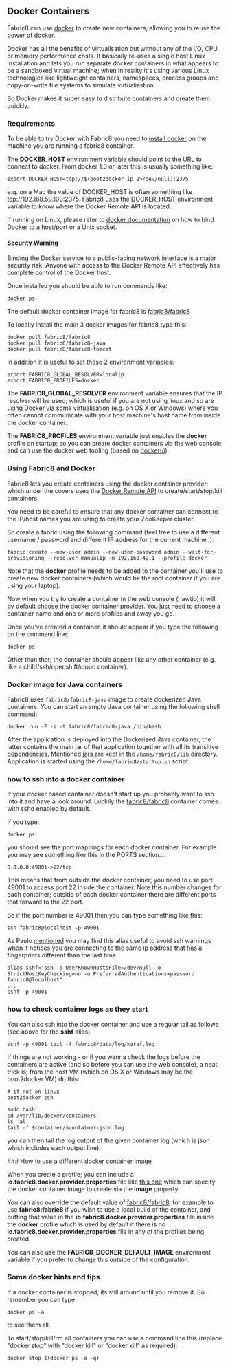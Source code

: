 ## Docker Containers

Fabric8 can use [docker](http://docker.io/) to create new containers; allowing you to reuse the power of docker.

Docker has all the benefits of virtualisation but without any of the I/O, CPU or memory performance costs. It basically re-uses a single host Linux installation and lets you run separate docker containers in what appears to be a sandboxed virtual machine; when in reality it's using various Linux technologies like lightweight containers, namespaces, process groups and copy-on-write file systems to simulate virtualiastion.

So Docker makes it super easy to distribute containers and create them quickly.

### Requirements

To be able to try Docker with Fabric8 you need to [install docker](https://www.docker.io/gettingstarted/#h_installation) on the machine you are running a fabric8 container.

The **DOCKER_HOST** environment variable should point to the URL to connect to docker. From docker 1.0 or later this is usually something like:

    export DOCKER_HOST=tcp://$(boot2docker ip 2>/dev/null):2375

e.g. on a Mac the value of DOCKER_HOST is often something like tcp://192.168.59.103:2375. Fabric8 uses the DOCKER_HOST environment variable to know where the Docker Remote API is located.

If running on Linux, please refer to [docker documentation](https://docs.docker.com/articles/basics/#bind-docker-to-another-hostport-or-a-unix-socket) on how to bind Docker to a host/port or a Unix socket.

#### Security Warning

Binding the Docker service to a public-facing network interface is a major security risk. Anyone with access to the Docker Remote API effectively has complete control of the Docker host.

Once installed you should be able to run commands like:

    docker ps

The default docker container image for fabric8 is [fabric8/fabric8](https://index.docker.io/u/fabric8/fabric8/)

To locally install the main 3 docker images for fabric8 type this:

    docker pull fabric8/fabric8
    docker pull fabric8/fabric8-java
    docker pull fabric8/fabric8-tomcat

In addition it is useful to set these 2 environment variables:

    export FABRIC8_GLOBAL_RESOLVER=localip
    export FABRIC8_PROFILES=docker

The **FABRIC8_GLOBAL_RESOLVER** environment variable ensures that the IP resolver will be used; which is useful if you are not using linux and so are using Docker via some virtualisation (e.g. on OS X or Windows) where you often cannot communicate with your host machine's host name from inside the docker container.

The **FABRIC8_PROFILES** environment variable just enables the **docker** profile on startup; so you can create docker containers via the web console and can use the docker web tooling (based on [dockerui](https://github.com/crosbymichael/dockerui)).

### Using Fabric8 and Docker

Fabric8 lets you create containers using the docker container provider; which under the covers uses the [Docker Remote API](http://docs.docker.io/en/latest/reference/api/docker_remote_api/) to create/start/stop/kill containers.

You need to be careful to ensure that any docker container can connect to the IP/host names you are using to create your ZooKeeper cluster.

So create a fabric using the following command (feel free to use a different username / password and different IP address for the current machine ;):

    fabric:create --new-user admin --new-user-password admin --wait-for-provisioning --resolver manualip -m 192.168.42.1 --profile docker

Note that the **docker** profile needs to be added to the container you'll use to create new docker containers (which would be the root container if you are using your laptop).

Now when you try to create a container in the web console (hawtio) it will by default choose the docker container provider. You just need to choose a container name and one or more profiles and away you go.

Once you've created a container, it should appear if you type the following on the command line:

    docker ps

Other than that; the container should appear like any other container (e.g. like a child/ssh/openshift/cloud container).

### Docker image for Java containers

Fabric8 uses `fabric8/fabric8-java` image to create dockerized Java containers. You can start an empty Java container using 
the following shell command:

    docker run -P -i -t fabric8/fabric8-java /bin/bash
    
After the application is deployed into the Dockerized Java container, the latter contains the main jar of that application 
together with all its transitive dependencies. Mentioned jars are kept in the `/home/fabric8/lib` directory. Application
is started using the `/home/fabric8/startup.sh` script.

### how to ssh into a docker container

If your docker based container doesn't start up you probably want to ssh into it and have a look around. Luckily the [fabric8/fabric8](https://index.docker.io/u/fabric8/fabric8/) container comes with sshd enabled by default.

If you type:

    docker ps

you should see the port mappings for each docker container. For example you may see something like this in the PORTS section....

    0.0.0.0:49001->22/tcp

This means that from outside the docker container; you need to use port 49001 to access port 22 inside the container. Note this number changes for each container; outside of each docker container there are different ports that forward to the 22 port.

So if the port number is 49001 then you can type something like this:

    ssh fabric8@localhost -p 49001

As Paulo [mentioned](https://github.com/paoloantinori/dockerfiles/blob/master/centos/fuse/README.md#suggestions) you may find this alias useful to avoid ssh warnings when it notices you are connecting to the same ip address that has a fingerprints different than the last time

    alias sshf="ssh -o UserKnownHostsFile=/dev/null -o StrictHostKeyChecking=no -o PreferredAuthentications=password fabric8@localhost"
    ...
    sshf -p 49001

### how to check container logs as they start

You can also ssh into the docker container and use a regular tail as follows (see above for the **sshf** alias)

    sshf -p 49001 tail -f fabric8/data/log/karaf.log

If things are not working - or if you wanna check the logs before the containers are active (and so before you can use the web console), a neat trick is; from the host VM (which on OS X or Windows may be the boot2docker VM) do this:

    # if not on linux
    boot2docker ssh

    sudo bash
    cd /var/lib/docker/containers
    ls -al
    tail -f $container/$container-json.log

you can then tail the log output of the given container log (which is json which includes each output line).

### How to use a different docker container image

When you create a profile; you can include a **io.fabric8.docker.provider.properties** file like [this one](https://github.com/jstrachan/fabric8/blob/675/fabric/fabric8-karaf/src/main/resources/distro/fabric/import/fabric/profiles/docker.profile/io.fabric8.docker.provider.properties#L23) which can specify the docker container image to create via the **image** property.

You can also override the default value of [fabric8/fabric8](https://index.docker.io/u/fabric8/fabric8/), for example to use **fabric8:fabric8** if you wish to use a local build of the container, and putting that value in the **io.fabric8.docker.provider.properties** file inside the **docker** profile which is used by default if there is no **io.fabric8.docker.provider.properties** file in any of the profiles being created.

You can also use the **FABRIC8_DOCKER_DEFAULT_IMAGE** environment variable if you prefer to change this outside of the configuration.

### Some docker hints and tips

If a docker container is stopped; its still around until you remove it. So remember you can type

    docker ps -a

to see them all.

To start/stop/kill/rm all containers you can use a command line this (replace "docker stop" with "docker kill" or "docker kill" as required):

    docker stop $(docker ps -a -q)
